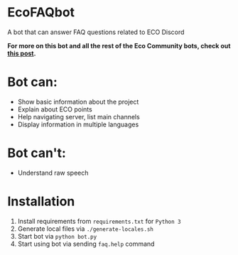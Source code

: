 # EcoFAQbot

A bot that can answer FAQ questions related to ECO Discord

**For more on this bot and all the rest of the Eco Community bots, check out [this post](https://echo.mirror.xyz/GlFuqSbTZOLDl0LA7eDa0Yibhqq6IHNUC48nd3WJZQw).**

# Bot can:
* Show basic information about the project
* Explain about ECO points
* Help navigating server, list main channels
* Display information in multiple languages

# Bot can't:
* Understand raw speech

# Installation
1. Install requirements from `requirements.txt` for `Python 3`
2. Generate local files via `./generate-locales.sh`
3. Start bot via `python bot.py`
4. Start using bot via sending `faq.help` command
